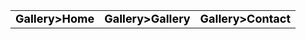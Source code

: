 <table>
  <tr>
    <td align="center">
      <a href="https://github.com/user-attachments/assets/0bad2c62-9253-40c4-b00f-cd3b099f14a3" style="text-decoration: none; color: black; font-weight: bold; font-size: 18px;">
            Gallery>Home</a>
    </td>
    <td align="center">
      <a href="https://github.com/user-attachments/assets/af05f369-f77c-4df6-9e37-5f9759777670" style="text-decoration: none; color: black; font-weight: bold; font-size: 18px;">
            Gallery>Gallery</a>
    </td>
    <td align="center">
      <a href="https://github.com/user-attachments/assets/37b299ef-2e4a-48c9-806a-011c0e68edb2" style="text-decoration: none; color: black; font-weight: bold; font-size: 18px;">
            Gallery>Contact</a>
    </td>
  </tr>
</table>
